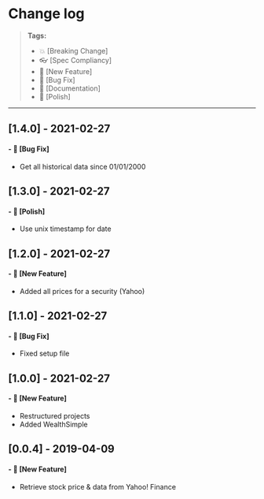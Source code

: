 # Change log

> **Tags:**
>
> - :boom: [Breaking Change]
> - :eyeglasses: [Spec Compliancy]
> - :rocket: [New Feature]
> - :bug: [Bug Fix]
> - :memo: [Documentation]
> - :nail_care: [Polish]

---

## [1.4.0] - 2021-02-27

#### - :bug: [Bug Fix]

- Get all historical data since 01/01/2000

## [1.3.0] - 2021-02-27

#### - :nail_care: [Polish]

- Use unix timestamp for date

## [1.2.0] - 2021-02-27

#### - :rocket: [New Feature]

- Added all prices for a security (Yahoo)

## [1.1.0] - 2021-02-27

#### - :bug: [Bug Fix]

- Fixed setup file

## [1.0.0] - 2021-02-27

#### - :rocket: [New Feature]

- Restructured projects
- Added WealthSimple

## [0.0.4] - 2019-04-09

#### - :rocket: [New Feature]

- Retrieve stock price & data from Yahoo! Finance
